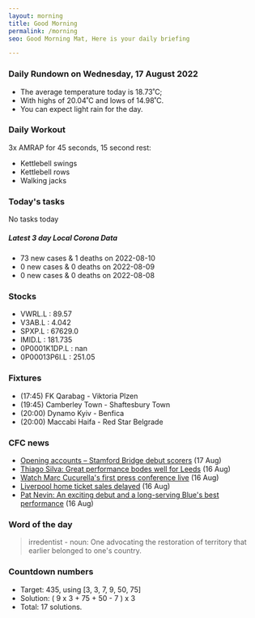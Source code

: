 ```yaml
---
layout: morning
title: Good Morning
permalink: /morning
seo: Good Morning Mat, Here is your daily briefing

---
```


<!-- weather_marker starts -->
### Daily Rundown on Wednesday, 17 August 2022

- The average temperature today is 18.73˚C;
- With highs of 20.04˚C and lows of 14.98˚C.
- You can expect light rain for the day.

<!-- weather_marker ends -->

### Daily Workout
<!-- workout_marker starts -->
3x AMRAP for 45 seconds, 15 second rest:

- Kettlebell swings
- Kettlebell rows
- Walking jacks

<!-- workout_marker ends -->

### Today's tasks
<!-- task_marker starts -->
No tasks today
<!-- task_marker ends -->

<!-- c19_marker starts -->
##### Latest 3 day Local Corona Data

- 73 new cases & 1 deaths on 2022-08-10
- 0 new cases & 0 deaths on 2022-08-09
- 0 new cases & 0 deaths on 2022-08-08

<!-- c19_marker ends -->

### Stocks

<!-- stocks_marker starts -->

- VWRL.L : 89.57
- V3AB.L : 4.042
- SPXP.L : 67629.0
- IMID.L : 181.735
- 0P0001K1DP.L : nan
- 0P00013P6I.L : 251.05

<!-- stocks_marker ends -->

### Fixtures

<!-- sports_marker starts -->

<ul>
<li>(17:45) FK Qarabag - Viktoria Plzen</li>
<li>(19:45) Camberley Town - Shaftesbury Town</li>
<li>(20:00) Dynamo Kyiv - Benfica</li>
<li>(20:00) Maccabi Haifa - Red Star Belgrade</li>
</ul>

<!-- sports_marker ends -->

### CFC news

<!-- cfc_marker starts -->
- [Opening accounts – Stamford Bridge debut scorers](https://chelseafc.com/en/news/article/opening-accounts-stamford-bridge-debut-scorers) (17 Aug)
- [Thiago Silva: Great performance bodes well for Leeds](https://chelseafc.com/en/news/article/thiago-silva-great-performance-bodes-well-for-leeds) (16 Aug)
- [Watch Marc Cucurella's first press conference live](https://chelseafc.com/en/news/article/watch-marc-cucurellas-first-press-conference-live) (16 Aug)
- [Liverpool home ticket sales delayed](https://chelseafc.com/en/news/article/liverpool-home-ticket-sales-delayed) (16 Aug)
- [Pat Nevin: An exciting debut and a long-serving Blue's best performance](https://chelseafc.com/en/news/article/pat-nevin-an-exciting-debut-and-a-long-serving-blues-best-performance) (16 Aug)

<!-- cfc_marker ends -->

### Word of the day
<!-- word_marker starts -->

 > irredentist - noun: One advocating the restoration of territory that earlier belonged to one's country.

<!-- word_marker ends -->

### Countdown numbers
<!-- game_marker starts -->

- Target: 435, using [3, 3, 7, 9, 50, 75]
- Solution: ( 9 x 3 + 75 + 50 - 7 ) x 3
- Total: 17 solutions.

<!-- game_marker ends -->